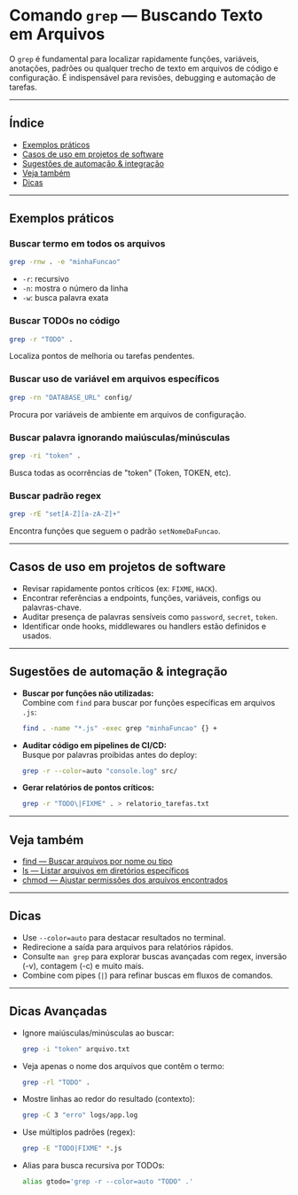 # Comando `grep` — Buscando Texto em Arquivos

O `grep` é fundamental para localizar rapidamente funções, variáveis, anotações, padrões ou qualquer trecho de texto em arquivos de código e configuração. É indispensável para revisões, debugging e automação de tarefas.

---

## Índice

- [Exemplos práticos](#exemplos-práticos)
- [Casos de uso em projetos de software](#casos-de-uso-em-projetos-de-software)
- [Sugestões de automação & integração](#sugestões-de-automação--integração)
- [Veja também](#veja-também)
- [Dicas](#dicas)

---

## Exemplos práticos

### Buscar termo em todos os arquivos

```bash
grep -rnw . -e "minhaFuncao"
```
- `-r`: recursivo
- `-n`: mostra o número da linha
- `-w`: busca palavra exata

### Buscar TODOs no código

```bash
grep -r "TODO" .
```
Localiza pontos de melhoria ou tarefas pendentes.

### Buscar uso de variável em arquivos específicos

```bash
grep -rn "DATABASE_URL" config/
```
Procura por variáveis de ambiente em arquivos de configuração.

### Buscar palavra ignorando maiúsculas/minúsculas

```bash
grep -ri "token" .
```
Busca todas as ocorrências de "token" (Token, TOKEN, etc).

### Buscar padrão regex

```bash
grep -rE "set[A-Z][a-zA-Z]+"
```
Encontra funções que seguem o padrão `setNomeDaFuncao`.

---

## Casos de uso em projetos de software

- Revisar rapidamente pontos críticos (ex: `FIXME`, `HACK`).
- Encontrar referências a endpoints, funções, variáveis, configs ou palavras-chave.
- Auditar presença de palavras sensíveis como `password`, `secret`, `token`.
- Identificar onde hooks, middlewares ou handlers estão definidos e usados.

---

## Sugestões de automação & integração

- **Buscar por funções não utilizadas:**  
  Combine com `find` para buscar por funções específicas em arquivos `.js`:
  ```bash
  find . -name "*.js" -exec grep "minhaFuncao" {} +
  ```
- **Auditar código em pipelines de CI/CD:**  
  Busque por palavras proibidas antes do deploy:
  ```bash
  grep -r --color=auto "console.log" src/
  ```
- **Gerar relatórios de pontos críticos:**  
  ```bash
  grep -r "TODO\|FIXME" . > relatorio_tarefas.txt
  ```

---

## Veja também

- [find — Buscar arquivos por nome ou tipo](find.md)
- [ls — Listar arquivos em diretórios específicos](ls.md)
- [chmod — Ajustar permissões dos arquivos encontrados](chmod.md)

---

## Dicas

- Use `--color=auto` para destacar resultados no terminal.
- Redirecione a saída para arquivos para relatórios rápidos.
- Consulte `man grep` para explorar buscas avançadas com regex, inversão (-v), contagem (-c) e muito mais.
- Combine com pipes (`|`) para refinar buscas em fluxos de comandos.

---

## Dicas Avançadas

- Ignore maiúsculas/minúsculas ao buscar:
  ```bash
  grep -i "token" arquivo.txt
  ```

- Veja apenas o nome dos arquivos que contêm o termo:
  ```bash
  grep -rl "TODO" .
  ```

- Mostre linhas ao redor do resultado (contexto):
  ```bash
  grep -C 3 "erro" logs/app.log
  ```

- Use múltiplos padrões (regex):
  ```bash
  grep -E "TODO|FIXME" *.js
  ```

- Alias para busca recursiva por TODOs:
  ```bash
  alias gtodo='grep -r --color=auto "TODO" .'
  ```